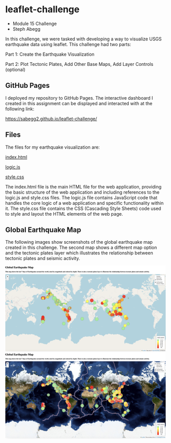 # leaflet-challenge
- Module 15 Challenge
- Steph Abegg

In this challenge, we were tasked with developing a way to visualize USGS earthquake data using leaflet. This challenge had two parts:

Part 1: Create the Earthquake Visualization

Part 2: Plot Tectonic Plates, Add Other Base Maps, Add Layer Controls (optional)

## GitHub Pages

I deployed my repository to GitHub Pages. The interactive dashboard I created in this assignment can be displayed and interacted with at the following link:

https://sabegg2.github.io/leaflet-challenge/

## Files

The files for my earthquake visualization are:

[index.html](Leaflet-Parts-1and2/index.html)

[logic.js](Leaflet-Parts-1and2/static/js/logic.js)

[style.css](Leaflet-Parts-1and2/static/css/style.css)

The index.html file is the main HTML file for the web application, providing the basic structure of the web application and including references to the logic.js and style.css files. The logic.js file contains JavaScript code that handles the core logic of a web application and specific functionality within it. The style.css file contains the CSS (Cascading Style Sheets) code used to style and layout the HTML elements of the web page.

## Global Earthquake Map

The following images show screenshots of the global earthquake map created in this challenge. The second map shows a different map option and the tectonic plates layer which illustrates the relationship between tectonic plates and seismic activity.

<img src="images\map.png" width=900>

<img src="images\map_with_tectonic_plates.png" width=900>
